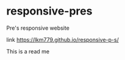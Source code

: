 # responsive-pres
Pre's responsive website


link
 https://lkm779.github.io/responsive-p-s/

This is a read me
